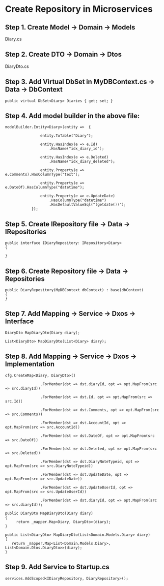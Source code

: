 # Create Repository in Microservices

## Step 1. Create Model -> Domain -> Models  

Diary.cs 

## Step 2. Create DTO -> Domain -> Dtos 

DiaryDto.cs 

## Step 3. Add Virtual DbSet<Model>  in MyDBContext.cs -> Data -> DbContext 
``` 
public virtual DbSet<Diary> Diaries { get; set; }  
```

## Step 4. Add model builder in the above file: 
```
modelBuilder.Entity<Diary>(entity =>  { 

                entity.ToTable("Diary"); 

                entity.HasIndex(e => e.Id) 
                    .HasName("idx_diary_id"); 

                entity.HasIndex(e => e.Deleted) 
                    .HasName("idx_diary_deleted"); 

                entity.Property(e => e.Comments).HasColumnType("text"); 

                entity.Property(e => e.DateOf).HasColumnType("datetime"); 

                entity.Property(e => e.UpdateDate) 
                    .HasColumnType("datetime") 
                    .HasDefaultValueSql("(getdate())"); 
            }); 
```

## Step 5. Create IRepository file ->  Data -> IRepositories 

```
public interface IDiaryRepository: IRepository<Diary> 
{ 

} 
``` 

## Step 6. Create Repository file -> Data -> Repositories 
```
public DiaryRepository(MyDBContext dbContext) : base(dbContext) 
{ 
} 
```

## Step 7. Add Mapping -> Service -> Dxos -> Interface 

```
DiaryDto MapDiaryDto(Diary diary); 

List<DiaryDto> MapDiaryDto(List<Diary> diary); 
```

## Step 8. Add Mapping -> Service -> Dxos -> Implementation 
```
cfg.CreateMap<Diary, DiaryDto>() 

                .ForMember(dst => dst.diaryId, opt => opt.MapFrom(src => src.diaryId)) 

                .ForMember(dst => dst.Id, opt => opt.MapFrom(src => src.Id)) 

                .ForMember(dst => dst.Comments, opt => opt.MapFrom(src => src.Comments)) 

                .ForMember(dst => dst.AccountId, opt => opt.MapFrom(src => src.AccountId)) 

                .ForMember(dst => dst.DateOf, opt => opt.MapFrom(src => src.DateOf)) 

                .ForMember(dst => dst.Deleted, opt => opt.MapFrom(src => src.Deleted)) 

                .ForMember(dst => dst.DiaryNoteTypeid, opt => opt.MapFrom(src => src.DiaryNoteTypeid)) 

                .ForMember(dst => dst.UpdateDate, opt => opt.MapFrom(src => src.UpdateDate)) 

                .ForMember(dst => dst.UpdateUserId, opt => opt.MapFrom(src => src.UpdateUserId)) 

                .ForMember(dst => dst.diaryId, opt => opt.MapFrom(src => src.diaryId)); 
```
```
public DiaryDto MapDiaryDto(Diary diary) 
{ 
     return _mapper.Map<Diary, DiaryDto>(diary); 
} 
```
```
public List<DiaryDto> MapDiaryDto(List<Domain.Models.Diary> diary) 
{ 
   return _mapper.Map<List<Domain.Models.Diary>, List<Domain.Dtos.DiaryDto>>(diary); 
} 
```

## Step 9.  Add Service to Startup.cs 
```
services.AddScoped<IDiaryRepository, DiaryRepository>(); 
```
